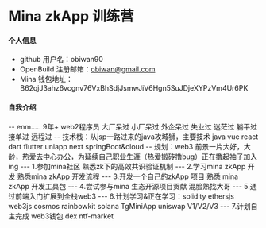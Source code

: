 # Mina zkApp 训练营


#### 个人信息

- github 用户名：obiwan90
- OpenBuild 注册邮箱：obiwan@gmail.com
- Mina 钱包地址：B62qjJ3ahz6vcgnv76VxBhSdjJsmwJiV6Hgn5SuJDjeXYPzVm4Ur6PK

#### 自我介绍

-- enm..... 9年+ web2程序员 大厂呆过 小厂呆过 外企呆过 失业过 迷茫过 躺平过 接单过 远程过
-- 技术栈：从jsp一路过来的java攻城狮，主要技术 java vue react dart flutter uniapp next springBoot&cloud 
-- 规划：web3 前景一片大好，大龄，热爱去中心办公，为延续自己职业生涯（热爱搬砖撸bug）正在撸起袖子加入ing
    --- 1.参加mina社区 熟悉zk下的高效共识验证机制
    --- 2.学习mina zkApp 开发 熟悉mina zkApp 开发流程
    --- 3.开发一个自己的zkApp 项目 熟悉 mina zkApp 开发工具包
    --- 4.尝试参与mina 生态开源项目贡献 混脸熟找大哥
    --- 5.通过前端入门扩展到全栈web3
    --- 6.计划学习&正在学习：solidity ethersjs web3js cosmos rainbowkit solana TgMiniApp uniswap V1/V2/V3
    --- 7.计划自主完成 web3钱包 dex ntf-market


